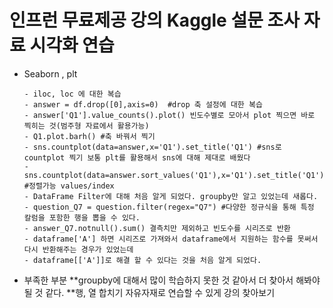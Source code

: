 # 인프런 무료제공 강의 Kaggle 설문 조사 자료 시각화 연습
* Seaborn , plt
        
      - iloc, loc 에 대한 복습
      - answer = df.drop([0],axis=0)  #drop 축 설정에 대한 복습
      - answer['Q1'].value_counts().plot() 빈도수별로 모아서 plot 찍으면 바로 찍히는 것(범주형 자료에서 활용가능)
      - Q1.plot.barh() #축 바꿔서 찍기
      - sns.countplot(data=answer,x='Q1').set_title('Q1') #sns로 countplot 찍기 보통 plt를 활용해서 sns에 대해 제대로 배웠다
      - sns.countplot(data=answer.sort_values('Q1'),x='Q1').set_title('Q1') #정렬가능 values/index
      - DataFrame Filter에 대해 처음 알게 되었다. groupby만 알고 있었는데 새롭다.
      - question_Q7 = question.filter(regex="Q7") #다양한 정규식을 통해 특정 칼럼을 포함한 행을 뽑을 수 있다.
      - answer_Q7.notnull().sum() 결측치만 제외하고 빈도수를 시리즈로 반환
      - dataframe['A'] 하면 시리즈로 가져와서 dataframe에서 지원하는 함수를 못써서 다시 반환해주는 경우가 있었는데
      - dataframe[['A']]로 해결 할 수 있다는 것을 처음 알게 되었다.
* 부족한 부분
     **groupby에 대해서 많이 학습하지 못한 것 같아서 더 찾아서 해봐야 될 것 같다.
     **행, 열 합치기 자유자재로 연습할 수 있게 강의 찾아보기
